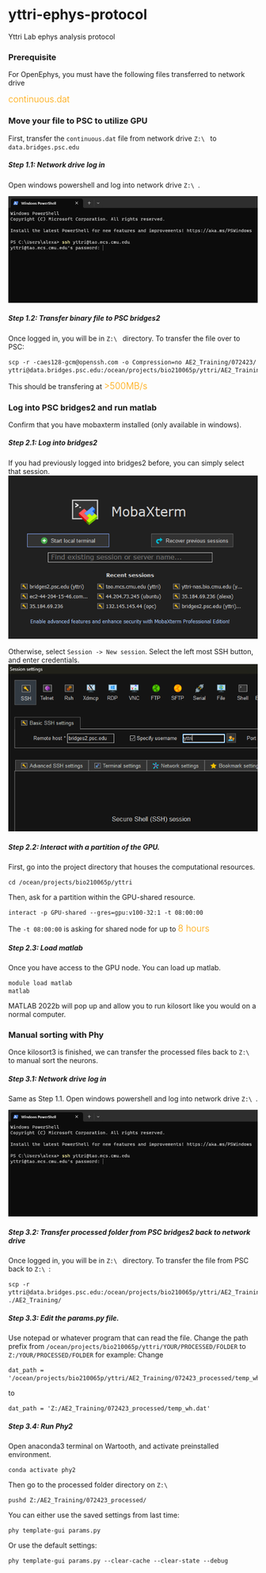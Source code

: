 # yttri-ephys-protocol
Yttri Lab ephys analysis protocol


### Prerequisite
For OpenEphys, you must have the following files transferred to network drive

<span style="color:orange;font-weight:350;font-size:18px">
     continuous.dat
</span>


### Move your file to PSC to utilize GPU

First, transfer the `continuous.dat` file from network drive `Z:\ ` to `data.bridges.psc.edu`

##### Step 1.1: Network drive log in
Open windows powershell and log into network drive `Z:\ `.

![](./tmp/win_powershell.png)

##### Step 1.2: Transfer binary file to PSC bridges2
Once logged in, you will be in `Z:\ ` directory. To transfer the file over to PSC:

```commandline
scp -r -caes128-gcm@openssh.com -o Compression=no AE2_Training/072423/ yttri@data.bridges.psc.edu:/ocean/projects/bio210065p/yttri/AE2_Training/
```

This should be transfering at
<span style="color:orange;font-weight:350;font-size:18px">
     >500MB/s
</span>


### Log into PSC bridges2 and run matlab
Confirm that you have mobaxterm installed (only available in windows).

##### Step 2.1: Log into bridges2
If you had previously logged into bridges2 before, you can simply select that session.
![](./tmp/mobaxterm.png)

Otherwise, select `Session -> New session`. Select the left most SSH button, and enter credentials.
![](./tmp/mobaxterm_newsess.png)

##### Step 2.2: Interact with a partition of the GPU.
First, go into the project directory that houses the computational resources.
```commandline
cd /ocean/projects/bio210065p/yttri
```

Then, ask for a partition within the GPU-shared resource.
```commandline
interact -p GPU-shared --gres=gpu:v100-32:1 -t 08:00:00
```


The `-t 08:00:00` is asking for shared node for up to <span style="color:orange;font-weight:350;font-size:18px">
     8 hours
</span>

##### Step 2.3: Load matlab
Once you have access to the GPU node. You can load up matlab.
```commandline
module load matlab
matlab
```

MATLAB 2022b will pop up and allow you to run kilosort like you would on a normal computer.


### Manual sorting with Phy
Once kilosort3 is finished, we can transfer the processed files back to `Z:\ ` to manual sort the neurons.

##### Step 3.1: Network drive log in
Same as Step 1.1. Open windows powershell and log into network drive `Z:\ `.

![](./tmp/win_powershell.png)

##### Step 3.2: Transfer processed folder from PSC bridges2 back to network drive
Once logged in, you will be in `Z:\ ` directory. To transfer the file from PSC back to `Z:\ `:

```commandline
scp -r yttri@data.bridges.psc.edu:/ocean/projects/bio210065p/yttri/AE2_Training/072423_processed/ ./AE2_Training/
```


##### Step 3.3: Edit the params.py file.
Use notepad or whatever program that can read the file.
Change the path prefix from `/ocean/projects/bio210065p/yttri/YOUR/PROCESSED/FOLDER` to `Z:/YOUR/PROCESSED/FOLDER` 
for example:
Change
```
dat_path = '/ocean/projects/bio210065p/yttri/AE2_Training/072423_processed/temp_wh.dat'
```
to
```
dat_path = 'Z:/AE2_Training/072423_processed/temp_wh.dat'
```

##### Step 3.4: Run Phy2
Open anaconda3 terminal on Wartooth, and activate preinstalled environment.
```commandline
conda activate phy2
```

Then go to the processed folder directory on `Z:\ `
```commandline
pushd Z:/AE2_Training/072423_processed/
```

You can either use the saved settings from last time:
```commandline
phy template-gui params.py
```

Or use the default settings:
```commandline
phy template-gui params.py --clear-cache --clear-state --debug
```



